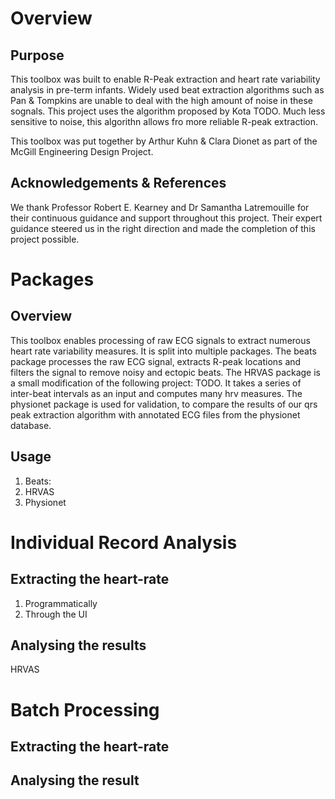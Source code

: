 # Overview



## Purpose

This toolbox was built to enable R-Peak extraction and heart rate variability analysis in pre-term infants. Widely used beat extraction algorithms such as Pan & Tompkins are unable to deal with the high amount of noise in these sognals. This project uses the algorithm proposed by Kota TODO. Much less sensitive to noise, this algorithn allows fro more reliable R-peak extraction.

This toolbox was put together by Arthur Kuhn & Clara Dionet as part of the McGill Engineering Design Project.



## Acknowledgements & References

We thank Professor Robert E. Kearney and Dr Samantha Latremouille for their continuous guidance and support throughout this project. Their expert guidance steered us in the right direction and made the completion of this project possible.

# Packages
## Overview

This toolbox enables processing of raw ECG signals to extract numerous heart rate variability measures. It is split into multiple packages. The beats package processes the raw ECG signal, extracts R-peak locations and filters the signal to remove noisy and ectopic beats. The HRVAS package is a small modification of the following project: TODO. It takes a series of inter-beat intervals as an input and computes many hrv measures. The physionet package is used for validation, to compare the results of our qrs peak extraction algorithm with annotated ECG files from the physionet database.



## Usage

1. Beats:
2. HRVAS
3. Physionet

# Individual Record Analysis

## Extracting the heart-rate
1. Programmatically
2. Through the UI

## Analysing the results
HRVAS


# Batch Processing

## Extracting the heart-rate
## Analysing the result
